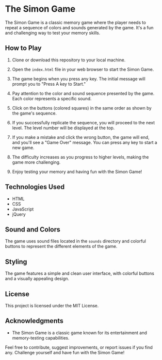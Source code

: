 # The Simon Game

The Simon Game is a classic memory game where the player needs to repeat a sequence of colors and sounds generated by the game. It's a fun and challenging way to test your memory skills.

## How to Play

1. Clone or download this repository to your local machine.

2. Open the `index.html` file in your web browser to start the Simon Game.

3. The game begins when you press any key. The initial message will prompt you to "Press A key to Start."

4. Pay attention to the color and sound sequence presented by the game. Each color represents a specific sound.

5. Click on the buttons (colored squares) in the same order as shown by the game's sequence.

6. If you successfully replicate the sequence, you will proceed to the next level. The level number will be displayed at the top.

7. If you make a mistake and click the wrong button, the game will end, and you'll see a "Game Over" message. You can press any key to start a new game.

8. The difficulty increases as you progress to higher levels, making the game more challenging.

9. Enjoy testing your memory and having fun with the Simon Game!

## Technologies Used

- HTML
- CSS
- JavaScript
- jQuery

## Sound and Colors

The game uses sound files located in the `sounds` directory and colorful buttons to represent the different elements of the game.

## Styling

The game features a simple and clean user interface, with colorful buttons and a visually appealing design.

## License

This project is licensed under the MIT License. 

## Acknowledgments

- The Simon Game is a classic game known for its entertainment and memory-testing capabilities.

Feel free to contribute, suggest improvements, or report issues if you find any. Challenge yourself and have fun with the Simon Game!
